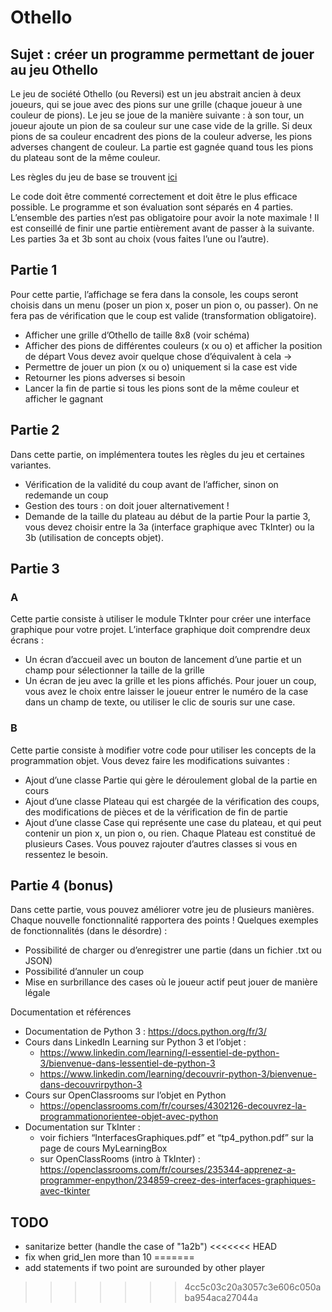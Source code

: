 # Othello

## Sujet : créer un programme permettant de jouer au jeu Othello

Le jeu de société Othello (ou Reversi) est un jeu abstrait ancien à deux joueurs, qui se joue avec des
pions sur une grille (chaque joueur à une couleur de pions).
Le jeu se joue de la manière suivante : à son tour, un joueur ajoute un pion de sa couleur sur une
case vide de la grille. Si deux pions de sa couleur encadrent des pions de la couleur adverse, les pions
adverses changent de couleur. La partie est gagnée quand tous les pions du plateau sont de la même
couleur.

Les règles du jeu de base se trouvent [ici](http://www.ffothello.org/othello/regles-du-jeu/)

Le code doit être commenté correctement et doit être le plus efficace possible.
Le programme et son évaluation sont séparés en 4 parties. L’ensemble des parties n’est pas
obligatoire pour avoir la note maximale !
Il est conseillé de finir une partie entièrement avant de passer à la suivante. Les parties 3a et 3b sont
au choix (vous faites l’une ou l’autre).

## Partie 1
Pour cette partie, l’affichage se fera dans la console, les coups seront choisis dans un menu (poser
un pion x, poser un pion o, ou passer). On ne fera pas de vérification que le coup est valide
(transformation obligatoire).
- Afficher une grille d’Othello de taille 8x8 (voir schéma)
- Afficher des pions de différentes couleurs (x ou o) et afficher la position de départ
Vous devez avoir quelque chose d’équivalent à cela ->
- Permettre de jouer un pion (x ou o) uniquement si la case est vide
- Retourner les pions adverses si besoin
- Lancer la fin de partie si tous les pions sont de la même
couleur et afficher le gagnant

## Partie 2

Dans cette partie, on implémentera toutes les règles du jeu et certaines variantes.
- Vérification de la validité du coup avant de l’afficher, sinon on redemande un coup
- Gestion des tours : on doit jouer alternativement !
- Demande de la taille du plateau au début de la partie
Pour la partie 3, vous devez choisir entre la 3a (interface graphique avec TkInter) ou la 3b (utilisation
de concepts objet).

## Partie 3

### A
Cette partie consiste à utiliser le module TkInter pour créer une interface graphique pour votre
projet. L’interface graphique doit comprendre deux écrans :
- Un écran d’accueil avec un bouton de lancement d’une partie et un champ pour
sélectionner la taille de la grille
- Un écran de jeu avec la grille et les pions affichés. Pour jouer un coup, vous avez le choix
entre laisser le joueur entrer le numéro de la case dans un champ de texte, ou utiliser le clic
de souris sur une case.

### B
Cette partie consiste à modifier votre code pour utiliser les concepts de la programmation objet.
Vous devez faire les modifications suivantes :
- Ajout d’une classe Partie qui gère le déroulement global de la partie en cours
- Ajout d’une classe Plateau qui est chargée de la vérification des coups, des modifications de
pièces et de la vérification de fin de partie
- Ajout d’une classe Case qui représente une case du plateau, et qui peut contenir un pion x,
un pion o, ou rien. Chaque Plateau est constitué de plusieurs Cases.
Vous pouvez rajouter d’autres classes si vous en ressentez le besoin.

## Partie 4 (bonus)

Dans cette partie, vous pouvez améliorer votre jeu de plusieurs manières. Chaque nouvelle
fonctionnalité rapportera des points ! Quelques exemples de fonctionnalités (dans le désordre) :
- Possibilité de charger ou d’enregistrer une partie (dans un fichier .txt ou JSON)
- Possibilité d’annuler un coup
- Mise en surbrillance des cases où le joueur actif peut jouer de manière légale

Documentation et références
- Documentation de Python 3 : https://docs.python.org/fr/3/
- Cours dans LinkedIn Learning sur Python 3 et l’objet :
  - https://www.linkedin.com/learning/l-essentiel-de-python-3/bienvenue-dans-lessentiel-de-python-3
  - https://www.linkedin.com/learning/decouvrir-python-3/bienvenue-dans-decouvrirpython-3
- Cours sur OpenClassrooms sur l’objet en Python
  - https://openclassrooms.com/fr/courses/4302126-decouvrez-la-programmationorientee-objet-avec-python
- Documentation sur TkInter :
  - voir fichiers “InterfacesGraphiques.pdf” et “tp4_python.pdf” sur la page de cours
MyLearningBox
  - sur OpenClassRooms (intro à TkInter) :
https://openclassrooms.com/fr/courses/235344-apprenez-a-programmer-enpython/234859-creez-des-interfaces-graphiques-avec-tkinter


## TODO
- sanitarize better (handle the case of "1a2b")
<<<<<<< HEAD
- fix when grid_len more than 10
=======
- add statements if two point are surounded by other player
>>>>>>> 4cc5c03c20a3057c3e606c050aba954aca27044a

